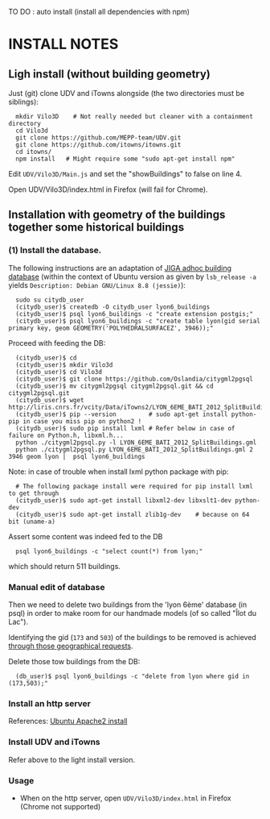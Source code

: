 

TO DO : auto install (install all dependencies with npm)

# INSTALL NOTES

## Ligh install (without building geometry)

Just (git) clone UDV and iTowns alongside (the two directories must be siblings):
```
  mkdir Vilo3D    # Not really needed but cleaner with a containment directory
  cd Vilo3d
  git clone https://github.com/MEPP-team/UDV.git
  git clone https://github.com/itowns/itowns.git
  cd itowns/
  npm install   # Might require some "sudo apt-get install npm"
```
Edit `UDV/Vilo3D/Main.js` and set the "showBuildings" to false on line 4.

Open UDV/Vilo3D/index.html in Firefox (will fail for Chrome).


## Installation with geometry of the buildings together some historical buildings 

### (1) Install the database. 
The following instructions are an adaptation of [JIGA adhoc building database](https://github.com/MEPP-team/RICT/blob/master/Install.md) (within the context of Ubuntu version as given by `lsb_release -a` yields `Description: Debian GNU/Linux 8.8 (jessie)`):
```
  sudo su citydb_user
  (citydb_user)$ createdb -O citydb_user lyon6_buildings
  (citydb_user)$ psql lyon6_buildings -c "create extension postgis;"
  (citydb_user)$ psql lyon6_buildings -c "create table lyon(gid serial primary key, geom GEOMETRY('POLYHEDRALSURFACEZ', 3946));"
```
Proceed with feeding the DB:
```
  (citydb_user)$ cd
  (citydb_user)$ mkdir Vilo3d
  (citydb_user)$ cd Vilo3d
  (citydb_user)$ git clone https://github.com/Oslandia/citygml2pgsql
  (citydb_user)$ mv citygml2pgsql citygml2pgsql.git && cd citygml2pgsql.git
  (citydb_user)$ wget http://liris.cnrs.fr/vcity/Data/iTowns2/LYON_6EME_BATI_2012_SplitBuildings.gml
  (citydb_user)$ pip --version         # sudo apt-get install python-pip in case you miss pip on python2 !
  (citydb_user)$ sudo pip install lxml # Refer below in case of failure on Python.h, libxml.h...
  python ./citygml2pgsql.py -l LYON_6EME_BATI_2012_SplitBuildings.gml
  python ./citygml2pgsql.py LYON_6EME_BATI_2012_SplitBuildings.gml 2 3946 geom lyon |  psql lyon6_buildings
```

Note: in case of trouble when install lxml python package with pip:
```
  # The following package install were required for pip install lxml to get through
  (citydb_user)$ sudo apt-get install libxml2-dev libxslt1-dev python-dev
  (citydb_user)$ sudo apt-get install zlib1g-dev    # because on 64 bit (uname-a)
```

Assert some content was indeed fed to the DB
```
  psql lyon6_buildings -c "select count(*) from lyon;"
```
which should return 511 buildings.

### Manual edit of database
Then we need to delete two buildings from the 'lyon 6ème' database (in psql) in order to make room for our handmade models (of so called "Îlot du Lac").

Identifying the gid (`173` and `503`) of the buildings to be removed is achieved [through those geographical requests](FindBuildingGID.md).

Delete those tow buildings from the DB:
```
  (db_user)$ psql lyon6_buildings -c "delete from lyon where gid in (173,503);"
```

### Install an http server
References: [Ubuntu Apache2 install](https://help.ubuntu.com/lts/serverguide/httpd.html)

### Install UDV and iTowns
Refer above to the light install version.

### Usage
 * When on the http server, open `UDV/Vilo3D/index.html` in Firefox (Chrome not supported)

